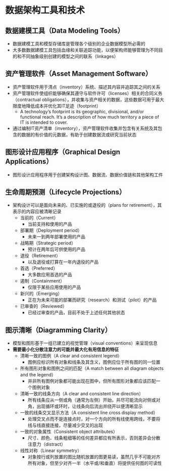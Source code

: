 # 数据架构工具和技术

## 数据建模工具（Data Modeling Tools）

- 数据建模工具和模型存储库是管理各个级别的企业数据模型所必需的
- 大多数数据建模工具包括血缘和关联追踪功能，以便架构师能够管理为不同目的和不同抽象级别创建的模型之间的联系（linkages）

## 资产管理软件（Asset Management Software）

- 资产管理软件用于清点（inventory）系统、描述其内容并追踪其之间的关系
- 资产管理软件使组织能够确保其遵守与软件许可（licenses）相关的合同义务（contractual obligations），并收集与资产相关的数据，这些数据可用于最大限度地降低成本并优化其IT足迹（footprint）
  - A technology’s footprint is its geographic, divisional, and/or functional reach. It’s a description of how much territory a piece of IT is intended to cover.
- 通过编制IT资产清单（inventory），资产管理软件收集并包含有关系统及其包含的数据的有价值的元数据，有助于创建数据流或研究当前状态

## 图形设计应用程序（Graphical Design Applications）

- 图形设计应用程序用于创建架构设计图、数据流、数据价值链和其他架构工件

## 生命周期预测（Lifecycle Projections）

- 架构设计可以是面向未来的、已实施的或退役的（plans for retirement），其表示的内容应被清晰记录
  - 当前的（Current）
    - 当前支持和使用的产品
  - 部署期（Deployment period）
    - 未来一到两年部署使用的产品
  - 战略期（Strategic period）
    - 预计在两年后可供使用的产品
  - 退役（Retirement）
    - 以及退役或打算在一年内退役的产品
  - 首选（Preferred）
    - 大多数应用首选的产品
  - 遏制（Containment）
    - 仅限于某些应用使用的产品
  - 新兴的（Emerging）
    - 正在为未来可能的部署而研究（research）和测试（pilot）的产品
  - 已审查的（Reviewed）
    - 已经过审查的产品，目前不处于上述任何其他状态

## 图示清晰（Diagramming Clarity）

- 模型和图形基于一组已建立的视觉管理（visual conventions）来呈现信息
- **需要最小化分散注意力的可能并最大化有用信息的特征**
  - 清晰一致的图例（A clear and consistent legend）
    - 图例应标识所有对象和线条及其含义，图例应位于所有图的同一位置
  - 所有图形对象和图例之间的匹配（A match between all diagram objects and the legend）
    - 并非所有图例对象都可能出现在图中，但所有图形对象都应该匹配一个图例对象
  - 清晰一致的线条方向（A clear and consistent line direction）
    - 所有线条应从一侧或角（通常为左侧）开始，并尽可能流向对侧或对角，出现循环或环时，让线条向后流出并绕开以便清晰显示
  - 一致的线条交叉显示方法（A consistent line cross display method）
    - 处理交叉点而不是连接点时，对一个方向的所有线使用跨线，不要将线与线直接连接，尽量减少交叉的出现
  - 一致的对象属性（Consistent object attributes）
    - 尺寸、颜色、线条粗细等的任何差异都应有所表示，否则差异会分散注意力（distract）
  - 线性对称（Linear symmetry）
    - 对象按行或列放置的图比随机放置的图更易读，虽然几乎不可能对齐所有对象，但至少对齐一半（水平或/和垂直）将提供任何图的可读性